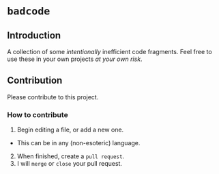 # `badcode`
## Introduction
A collection of some *intentionally* inefficient code fragments.
Feel free to use these in your own projects *at your own risk*.
## Contribution
Please contribute to this project.
### How to contribute
1. Begin editing a file, or add a new one.
- This can be in any (non-esoteric) language.
2. When finished, create a `pull request`.
3. I will `merge` or `close` your pull request.

